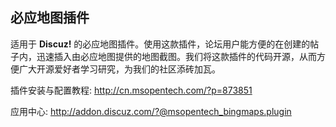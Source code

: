 ## 必应地图插件

适用于 **Discuz!** 的必应地图插件。使用这款插件，论坛用户能方便的在创建的帖子内，迅速插入由必应地图提供的地图截图。我们将这款插件的代码开源，从而方便广大开源爱好者学习研究，为我们的社区添砖加瓦。

插件安装与配置教程: http://cn.msopentech.com/?p=873851

应用中心: http://addon.discuz.com/?@msopentech_bingmaps.plugin
